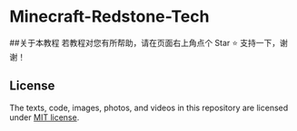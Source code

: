 # Minecraft-Redstone-Tech
##关于本教程
若教程对您有所帮助，请在页面右上角点个 Star :star: 支持一下，谢谢！
## License
The texts, code, images, photos, and videos in this repository are licensed under [MIT license](https://mit-license.org/).
